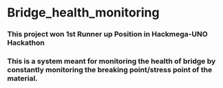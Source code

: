# Bridge_health_monitoring
### This project won 1st Runner up Position in Hackmega-UNO Hackathon <br>
### This is a system meant for monitoring the health of bridge by constantly monitoring the breaking point/stress point of the material.
